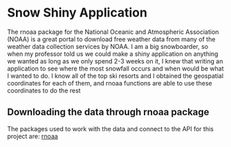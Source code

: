 # Snow Shiny Application

The rnoaa package for the National Oceanic and Atmospheric Association (NOAA) is a great portal to download free weather data from many of the weather data collection services by NOAA.
I am a big snowboarder, so when my professor told us we could make a shiny application on anything we wanted as long as we only spend 2-3 weeks on it, I knew that writing an application to see where the most
snowfall occurs and when would be what I wanted to do. I know all of the top ski resorts and I obtained the geospatial coordinates for each of them, and rnoaa functions are able to use
these coordinates to do the rest

## Downloading the data through rnoaa package

The packages used to work with the data and connect to the API for this project are: [rnoaa](https://docs.ropensci.org/rnoaa/articles/rnoaa.html)


